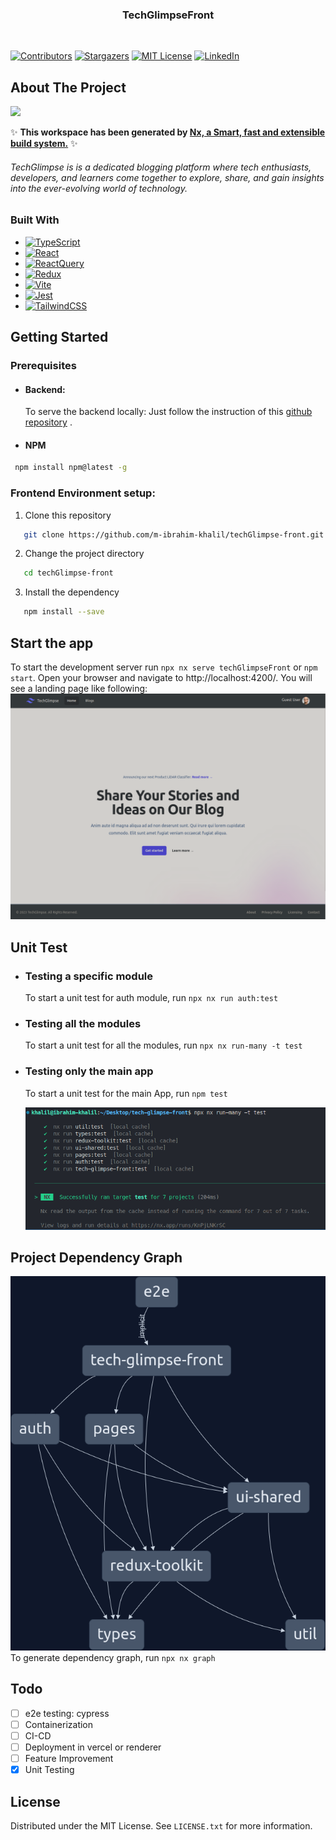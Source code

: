 <h3 align="center">
  TechGlimpseFront
</h3> <br />

[![Contributors][contributors-shield]][contributors-url]
[![Stargazers][stars-shield]][stars-url]
[![MIT License][license-shield]][license-url]
[![LinkedIn][linkedin-shield]][linkedin-url]

## About The Project

<a alt="Nx logo" href="https://nx.dev" target="_blank" rel="noreferrer"><img src="https://raw.githubusercontent.com/nrwl/nx/master/images/nx-logo.png" width="45"></a>

✨ **This workspace has been generated by [Nx, a Smart, fast and extensible build system.](https://nx.dev)** ✨ <br/>

<h6>TechGlimpse is is a dedicated blogging platform where tech enthusiasts,
          developers, and learners come together to explore, share, and gain
          insights into the ever-evolving world of technology.</h6>

### Built With

- [![TypeScript][TypeScript.js]][TypeScript-url]
- [![React][React.js]][React-url]
- [![ReactQuery][ReactQuery.com]][ReactQuery-url]
- [![Redux][Redux.js]][Redux-url]
- [![Vite][Vite.io]][Vite-url]
- [![Jest][Jest.dev]][Jest-url]
- [![TailwindCSS][TailwindCSS.com]][TailwindCSS-url]

## Getting Started

### Prerequisites

- #### Backend:
  To serve the backend locally: Just follow the instruction of this [github repository](https://github.com/m-ibrahim-khalil/TechGlimpse) .
- #### NPM

```sh
 npm install npm@latest -g
```

### Frontend Environment setup:

1. Clone this repository

```sh
   git clone https://github.com/m-ibrahim-khalil/techGlimpse-front.git
```

2. Change the project directory

```sh
   cd techGlimpse-front
```

3. Install the dependency

```sh
   npm install --save
```

## Start the app

To start the development server run `npx nx serve techGlimpseFront` or `npm start`. Open your browser and navigate to http://localhost:4200/. You will see a landing page like following:
![TechGlimpse Home page](images/techGlimpseFront.png)

## Unit Test

- ### Testing a specific module
  To start a unit test for auth module, run `npx nx run auth:test`
- ### Testing all the modules
  To start a unit test for all the modules, run `npx nx run-many -t test`
- ### Testing only the main app

  To start a unit test for the main App, run `npm test`

  ![Unit Test result for all modules](images/techGlimpse_unitTest.png)

## Project Dependency Graph

![TechGlimpse Dependency Graph](images/graph.png)
To generate dependency graph, run `npx nx graph`

## Todo

- [ ] e2e testing: cypress
- [ ] Containerization
- [ ] CI-CD
- [ ] Deployment in vercel or renderer
- [ ] Feature Improvement
- [x] Unit Testing

## License

Distributed under the MIT License. See `LICENSE.txt` for more information.

[contributors-shield]: https://img.shields.io/github/contributors/m-ibrahim-khalil/techGlimpse-front.svg?style=for-the-badge
[contributors-url]: https://github.com/m-ibrahim-khalil/techGlimpse-front/graphs/contributors
[stars-shield]: https://img.shields.io/github/stars/m-ibrahim-khalil/techGlimpse-front.svg?style=for-the-badge
[stars-url]: https://github.com/m-ibrahim-khalil/techGlimpse-front/stargazers
[license-shield]: https://img.shields.io/github/license/m-ibrahim-khalil/techGlimpse-front.svg?style=for-the-badge
[license-url]: https://github.com/m-ibrahim-khalil/techGlimpse-front/blob/master/LICENSE
[linkedin-shield]: https://img.shields.io/badge/-LinkedIn-black.svg?style=for-the-badge&logo=linkedin&colorB=555
[linkedin-url]: https://linkedin.com/in/ibrahim-khalil-89a250168
[TypeScript.js]: https://img.shields.io/badge/typescript-%23007ACC.svg?style=for-the-badge&logo=typescript&logoColor=white
[TypeScript-url]: https://www.typescriptlang.org/
[React.js]: https://img.shields.io/badge/React-20232A?style=for-the-badge&logo=react&logoColor=61DAFB
[React-url]: https://reactjs.org/
[Redux.js]: https://img.shields.io/badge/redux-%23593d88.svg?style=for-the-badge&logo=redux&logoColor=white
[Redux-url]: https://redux-toolkit.js.org/
[Vite.io]: https://img.shields.io/badge/vite-%23646CFF.svg?style=for-the-badge&logo=vite&logoColor=white
[Vite-url]: https://vitejs.dev/
[Jest.dev]: https://img.shields.io/badge/-jest-%23C21325?style=for-the-badge&logo=jest&logoColor=white
[Jest-url]: https://jestjs.io/
[ReactQuery.com]: https://img.shields.io/badge/-React%20Query-FF4154?style=for-the-badge&logo=react%20query&logoColor=white
[ReactQuery-url]: https://tanstack.com/query/v3/
[TailwindCSS.com]: https://img.shields.io/badge/Tailwind_CSS-38B2AC?style=for-the-badge&logo=tailwind-css&logoColor=white
[TailwindCSS-url]: https://tailwindcss.com/
